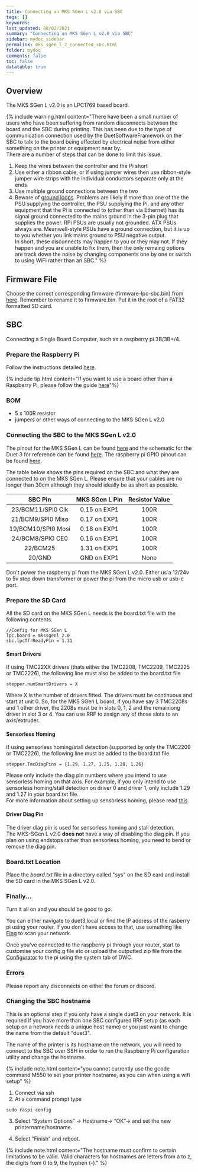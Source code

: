 ```yaml
---
title: Connecting an MKS SGen L v2.0 via SBC
tags: []
keywords: 
last_updated: 08/02/2021
summary: "Connecting an MKS SGen L v2.0 via SBC"
sidebar: mydoc_sidebar
permalink: mks_sgen_l_2_connected_sbc.html
folder: mydoc
comments: false
toc: false
datatable: true
---
```


## Overview

The MKS SGen L v2.0 is an LPC1769 based board.

{% include warning.html content="There have been a small number of users who have been suffering from random disconnects between the board and the SBC during printing. This has been due to the type of communication connection used by the DuetSoftwareFramework on the SBC to talk to the board being affected by electrical noise from either something on the printer or equipment near by. <br/> There are a number of steps that can be done to limit this issue.<br/>
1. Keep the wires between the controller and the Pi short <br/>
2. Use either a ribbon cable, or if using jumper wires then use ribbon-style jumper wire strips with the individual conductors separate only at the ends <br/>
3. Use multiple ground connections between the two<br/>
4. Beware of [ground loops](https://duet3d.dozuki.com/Wiki/USB_ground_loops). Problems are likely if more than one of the the PSU supplying the controller, the PSU supplying the Pi, and any other equipment that the Pi is connected to (other than via Ethernet) has its signal ground connected to the mains ground in the 3-pin plug that supplies the power. RPi PSUs are usually not grounded. ATX PSUs always are. Meanwell-style PSUs have a ground connection, but it is up to you whether you link mains ground to PSU negative output.<br/>
In short, these disconnects may happen to you or they may not. If they happen and you are unable to fix them, then the only remaing options are track down the noise by changing components one by one or switch to using WiFi rather than an SBC." %}

## Firmware File

Choose the correct corresponding firmware (firmware-lpc-sbc.bin) from [here](https://github.com/gloomyandy/RepRapFirmware/releases). Remember to rename it to firmware.bin. Put it in the root of a FAT32 formatted SD card.   

## SBC

Connecting a Single Board Computer, such as a raspberry pi 3B/3B+/4. 

### Prepare the Raspberry Pi

Follow the instructions detailed [here](lpc_sbc.html).

{% include tip.html content="If you want to use a board other than a Raspberry Pi, please follow the guide [here](dsf_on_armbian.html)"%}

### BOM

* 5 x 100R resistor
* jumpers or other ways of connecting to the MKS SGen L v2.0

### Connecting the SBC to the MKS SGen L v2.0

The pinout for the MKS SGen L can be found [here](https://github.com/makerbase-mks/MKS-SGEN_L-V2/blob/master/Hardware/MKS%20SGEN_L%20V2.0_003/MKS%20SGEN_L%20V2.0_003%20PIN.pdf) and the schematic for the Duet 3 for reference can be found [here](https://github.com/Duet3D/Duet3-Mainboard-6HC/blob/master/Duet3_Mainboard_v1.0/Duet3_MB_schematic_v1.0.pdf). The raspberry pi GPIO pinout can be found [here](https://www.google.com/search?q=raspberry+pi+gpio+pinout&rlz=1C1CHBD_en-GBGB889GB889&sxsrf=ALeKk01CVlA8N_CGAQqQGp-7_N3pXiV0LA:1586203613303&source=lnms&tbm=isch&sa=X&ved=2ahUKEwid56X3zNToAhXSURUIHX3IAnkQ_AUoAXoECA0QAw&biw=1920&bih=937). 

The table below shows the pins required on the SBC and what they are connected to on the MKS SGen L. Please ensure that your cables are no longer than 30cm although they should ideally be as short as possible.  
 
<div class="datatable-begin"></div>

| SBC Pin       | MKS SGen L Pin       | Resistor Value  |
| :-------------: |:-------------:| :---------------:|
| 23/BCM11/SPI0 Clk           | 0.15 on EXP1 | 100R            |
| 21/BCM9/SPI0 Miso    | 0.17 on EXP1 | 100R           |
| 19/BCM10/SPI0 Mosi   | 0.18 on EXP1 | 100R             |
| 24/BCM8/SPIO CE0   | 0.16 on EXP1  | 100R             |
| 22/BCM25  | 1.31 on EXP1 | 100R             |
| 20/GND   | GND on EXP1 | None             |

<div class="datatable-end"></div>

Don't power the raspberry pi from the MKS SGen L v2.0. Either us a 12/24v to 5v step down transformer or power the pi from the micro usb or usb-c port.

### Prepare the SD Card

All the SD card on the MKS SGen L needs is the board.txt file with the following contents. 

```
//Config for MKS SGen L
lpc.board = mkssgenl_2.0
sbc.lpcTfrReadyPin = 1.31
```

#### Smart Drivers

If using TMC22XX drivers (thats either the TMC2208, TMC2209, TMC2225 or TMC2226), the following line must also be added to the board.txt file
```
stepper.numSmartDrivers = X
```
Where X is the number of drivers fitted. The drivers must be continuous and start at unit 0. So, for the MKS SGen L board, if you have say 3 TMC2208s and 1 other driver, the 2208s must be in slots 0, 1, 2 and the remainiong driver in slot 3 or 4. You can use RRF to assign any of those slots to an axis/extruder.  

#### Sensorless Homing

If using sensorless homing/stall detection (supported by only the TMC2209 or TMC2226), the following line must be added to the board.txt file.
```
stepper.TmcDiagPins = {1.29, 1.27, 1.25, 1.28, 1.26}
```
Please only include the diag pin numbers where you intend to use sensorless homing on that axis. For example, if you only intend to use sensorless homing/stall detection on driver 0 and driver 1, only include 1.29 and 1.27 in your board.txt file.  
For more information about setting up sensorless homing, please read [this](sensorless.html).  

#### Driver Diag Pin

The driver diag pin is used for sensorless homing and stall detection.  
The MKS-SGen L v2.0 **does not** have a way of disabling the diag pin.
If you plan on using endstops rather than sensorless homing, you need to bend or remove the diag pin.  

### Board.txt Location

Place the *board.txt* file in a directory called "sys" on the SD card and install the SD card in the MKS SGen L v2.0.   

### Finally...

Turn it all on and you should be good to go.

You can either navigate to duet3.local or find the IP address of the rasberry pi using your router. If you don't have access to that, use something like [Fing](https://www.fing.com/products/fing-desktop) to scan your network.

Once you've connected to the raspberry pi through your router, start to customise your config.g file etc or upload the outputted zip file from the [Configurator](https://teamgloomy.github.io/LPCConfigurator) to the pi using the system tab of DWC.

### Errors

Please report any  disconnects on either the forum or discord.

### Changing the SBC hostname

This is an optional step if you only have a single duet3 on your network. It is required if you have more than one SBC configured RRF setup (as each setup on a network needs a unique host name) or you just want to change the name from the default "duet3".

The name of the printer is its hostname on the network, you will need to connect to the SBC over SSH in order to run the Raspberry Pi configuration utility and change the hostname.

{% include note.html content="you cannot currently use the gcode command M550 to set your printer hostname, as you can when using a wifi setup" %}

1. Connect via ssh
2. At a command prompt type
```
sudo raspi-config
```
3. Select “System Options” -> Hostname-> “OK”-> and set the new printername/hostname.

4. Select “Finish” and reboot.

{% include note.html content="The hostname must confirm to certain limitations to be valid. Valid characters for hostnames are letters from a to z, the digits from 0 to 9, the hyphen (-)." %}